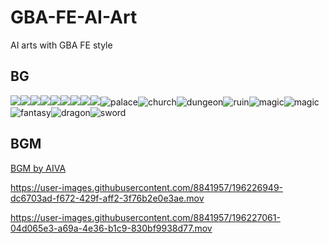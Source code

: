 # GBA-FE-AI-Art
AI arts with GBA FE style

## BG

![](https://github.com/laqieer/GBA-FE-AI-Art/blob/main/artifacts/BG/2022-10-19/1666159522.5893126_SEED_164530591.png?raw=true)![](https://github.com/laqieer/GBA-FE-AI-Art/blob/main/artifacts/BG/2022-10-19/1666156649.445343_SEED_533328840.png?raw=true)![](https://github.com/laqieer/GBA-FE-AI-Art/blob/main/artifacts/BG/2022-10-19/1666156355.0217412_SEED_1889733330.png?raw=true)![](https://github.com/laqieer/GBA-FE-AI-Art/blob/main/artifacts/BG/2022-10-19/1666165267.3156536_SEED_2268285822.png?raw=true)![](https://github.com/laqieer/GBA-FE-AI-Art/blob/main/artifacts/BG/2022-10-19/1666156987.6723022_SEED_4244514021.png?raw=true)![](https://github.com/laqieer/GBA-FE-AI-Art/blob/main/artifacts/BG/2022-10-19/1666157627.6299639_SEED_895458913.png?raw=true)![](https://github.com/laqieer/GBA-FE-AI-Art/blob/main/artifacts/BG/2022-10-19/1666156548.818548_SEED_2608011550.png?raw=true)![](https://github.com/laqieer/GBA-FE-AI-Art/blob/main/artifacts/BG/2022-10-19/1666156677.4402168_SEED_2321736875.png?raw=true)![](https://github.com/laqieer/GBA-FE-AI-Art/blob/main/artifacts/BG/2022-10-19/1666156624.7084103_SEED_3236361464.png?raw=true)![palace](https://github.com/laqieer/GBA-FE-AI-Art/blob/main/artifacts/BG/2022-10-17/palace,%20game%20cg,%20%20s-1222016558.png?raw=true)![church](https://github.com/laqieer/GBA-FE-AI-Art/blob/main/artifacts/BG/2022-10-17/church,%20game%20cg%20s-765040311.png?raw=true)![dungeon](https://github.com/laqieer/GBA-FE-AI-Art/blob/main/artifacts/BG/2022-10-17/dungeon%2C%20game%20cg%20s-1853817189.png)![ruin](https://github.com/laqieer/GBA-FE-AI-Art/blob/main/artifacts/BG/2022-10-17/ruins,%20game%20cg%20s-2627931025.png?raw=true)![magic](https://github.com/laqieer/GBA-FE-AI-Art/blob/main/artifacts/BG/2022-10-17/magic,%20game%20cg%20s-1646894461.png?raw=true)![magic](https://github.com/laqieer/GBA-FE-AI-Art/blob/main/artifacts/BG/2022-10-17/magic,%20game%20cg%20s-1646894457.png?raw=true)![fantasy](https://github.com/laqieer/GBA-FE-AI-Art/blob/main/artifacts/BG/2022-10-17/fantasy,%20magic,%20game%20cg%20s-661124043.png?raw=true)![dragon](https://github.com/laqieer/GBA-FE-AI-Art/blob/main/artifacts/BG/2022-10-17/Loong,%20dragon%20background,%20loong%20background,%20game%20cg%20s-2489986057.png?raw=true)![sword](https://github.com/laqieer/GBA-FE-AI-Art/blob/main/artifacts/BG/2022-10-17/sword,%20game%20cg%20s-2744763085.png?raw=true)

## BGM

[BGM by AIVA](https://github.com/laqieer/GBA-FE-AI-Art/tree/main/artifacts/BGM)

https://user-images.githubusercontent.com/8841957/196226949-dc6703ad-f672-429f-aff2-3f76b2e0e3ae.mov

https://user-images.githubusercontent.com/8841957/196227061-04d065e3-a69a-4e36-b1c9-830bf9938d77.mov
